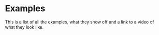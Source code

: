 # Examples

This is a list of all the examples, what they show off and a link to a video of what they look
like.